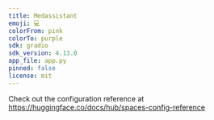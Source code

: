 ```yaml
---
title: Medassistant
emoji: 💻
colorFrom: pink
colorTo: purple
sdk: gradio
sdk_version: 4.13.0
app_file: app.py
pinned: false
license: mit
---
```


Check out the configuration reference at https://huggingface.co/docs/hub/spaces-config-reference
